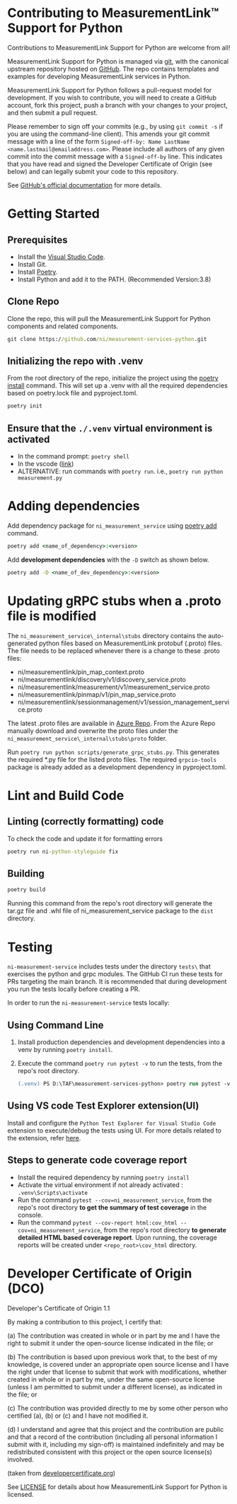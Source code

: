 # Contributing to MeasurementLink™ Support for Python

Contributions to MeasurementLink Support for Python are welcome from all!

MeasurementLink Support for Python is managed via [git](https://git-scm.com), with the canonical upstream
repository hosted on [GitHub](https://github.com/ni/measurement-services-python/). The repo contains templates and examples for developing MeasurementLink services in Python.

MeasurementLink Support for Python follows a pull-request model for development.  If you wish to
contribute, you will need to create a GitHub account, fork this project, push a
branch with your changes to your project, and then submit a pull request.

Please remember to sign off your commits (e.g., by using `git commit -s` if you
are using the command-line client). This amends your git commit message with a line
of the form `Signed-off-by: Name LastName <name.lastmail@emailaddress.com>`. Please
include all authors of any given commit into the commit message with a
`Signed-off-by` line. This indicates that you have read and signed the Developer
Certificate of Origin (see below) and can legally submit your code to
this repository.

See [GitHub's official documentation](https://help.github.com/articles/using-pull-requests/) for more details.

# Getting Started

## Prerequisites

- Install the [Visual Studio Code](https://code.visualstudio.com/download).
- Install Git.
- Install [Poetry](https://python-poetry.org/docs/#installation).
- Install Python and add it to the PATH. (Recommended Version:3.8)

## Clone Repo

Clone the repo, this will pull the MeasurementLink Support for Python components and related components.

```cmd
git clone https://github.com/ni/measurement-services-python.git
```

## Initializing the repo with .venv

From the root directory of the repo, initialize the project using the [poetry install](https://python-poetry.org/docs/cli/#install) command. This will set up a .venv with all the required dependencies based on poetry.lock file and pyproject.toml.

```cmd
poetry init 
```

## Ensure that the `./.venv` virtual environment is activated

- In the command prompt: `poetry shell`
- In the vscode ([link](https://code.visualstudio.com/docs/python/environments#_select-and-activate-an-environment))
- ALTERNATIVE: run commands with `poetry run`. i.e., `poetry run python measurement.py`

# Adding dependencies

Add dependency package for `ni_measurement_service`  using [poetry add](https://python-poetry.org/docs/cli/#add) command.

```cmd
poetry add <name_of_dependency>:<version>
```

Add **development dependencies** with the `-D` switch as shown below.

```cmd
poetry add -D <name_of_dev_dependency>:<version>
```

# Updating gRPC stubs when a .proto file is modified

The `ni_measurement_service\_internal\stubs` directory contains the auto-generated python files based on MeasurementLink protobuf (.proto) files. The file needs to be replaced whenever there is a change to these .proto files:

- ni/measurementlink/pin_map_context.proto
- ni/measurementlink/discovery/v1/discovery_service.proto
- ni/measurementlink/measurement/v1/measurement_service.proto
- ni/measurementlink/pinmap/v1/pin_map_service.proto
- ni/measurementlink/sessionmanagement/v1/session_management_service.proto

The latest .proto files are available in [Azure Repo](https://dev.azure.com/ni/DevCentral/_git/ASW?path=/Source/Protos). From the Azure Repo manually download and overwrite the proto files under the `ni_measurement_service\_internal\stubs\proto` folder.

Run `poetry run python scripts/generate_grpc_stubs.py`. This generates the required *.py file for the listed proto files. The required `grpcio-tools` package is already added as a development dependency in pyproject.toml.

# Lint and Build Code

## Linting (correctly formatting) code

To check the code and update it for formatting errors

```cmd
poetry run ni-python-styleguide fix
```

## Building

```cmd
poetry build
```

Running this command from the repo's root directory will generate the tar.gz file and .whl file of ni_measurement_service package to the `dist` directory.

# Testing

`ni-measurement-service` includes tests under the directory `tests\` that exercises the python and grpc modules. The GitHub CI run these tests for PRs targeting the main branch. It is recommended that during development you run the tests locally before creating a PR.

In order to run the `ni-measurement-service` tests locally:

## Using Command Line

1. Install production dependencies and development dependencies into a venv by running `poetry install`.
2. Execute the command `poetry run pytest -v` to run the tests, from the repo's root directory.

    ``` ps
    (.venv) PS D:\TAF\measurement-services-python> poetry run pytest -v
    ```

## Using VS code Test Explorer extension(UI)

Install and configure the `Python Test Explorer for Visual Studio Code` extension to execute/debug the tests using UI. For more details related to the extension, refer [here](https://marketplace.visualstudio.com/items?itemName=LittleFoxTeam.vscode-python-test-adapter).

## Steps to generate code coverage report

- Install the required dependency by running `poetry install`
- Activate the virtual environment if not already activated : `.venv\Scripts\activate`
- Run the command `pytest --cov=ni_measurement_service`, from the repo's root directory **to get the summary of test coverage** in the console.
- Run the command `pytest --cov-report html:cov_html --cov=ni_measurement_service`, from the repo's root directory **to generate detailed HTML based coverage report**. Upon running, the coverage reports will be created under `<repo_root>\cov_html` directory.

# Developer Certificate of Origin (DCO)

   Developer's Certificate of Origin 1.1

   By making a contribution to this project, I certify that:

   (a) The contribution was created in whole or in part by me and I
       have the right to submit it under the open-source license
       indicated in the file; or

   (b) The contribution is based upon previous work that, to the best
       of my knowledge, is covered under an appropriate open source
       license and I have the right under that license to submit that
       work with modifications, whether created in whole or in part
       by me, under the same open-source license (unless I am
       permitted to submit under a different license), as indicated
       in the file; or

   (c) The contribution was provided directly to me by some other
       person who certified (a), (b) or (c) and I have not modified
       it.

   (d) I understand and agree that this project and the contribution
       are public and that a record of the contribution (including all
       personal information I submit with it, including my sign-off) is
       maintained indefinitely and may be redistributed consistent with
       this project or the open source license(s) involved.

(taken from [developercertificate.org](https://developercertificate.org/))

See [LICENSE](https://github.com/ni/measurement-services-python/blob/master/LICENSE)
for details about how MeasurementLink Support for Python is licensed.
